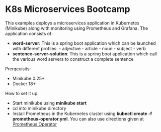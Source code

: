 # K8s Microservices Bootcamp 

This examples deploys a microservices application in Kubernetes (Minikube) along with monitoring using Prometheus and Grafana. The application consists of: 

<ul>
  <li><b>word-server</b>: This is a spring boot application which can be launched with different profiles: 
    - adjective 
    - article
    - noun
    - subject 
    - verb 
  </li>
  <li><b>sentence-server-solution</b>: This is a spring boot application which call the various word servers to construct a complete sentence</li>
</ul>

Prerqeuisits: 
<ul>
  <li>Minikube 0.25+</li>
  <li>Docker 18+</li>
</ul>

How to set it up 
<ul>
  <li>Start minikube using <b>minikube start</b></li>
  <li>cd into minikube directory</li>
  <li>Install Prometheus in the Kubernetes cluster using <b>kubectl create -f prometheus-operator.yml</b>. You can also use directions given at <a href="https://github.com/coreos/prometheus-operator">Prometheus Operator</a>
